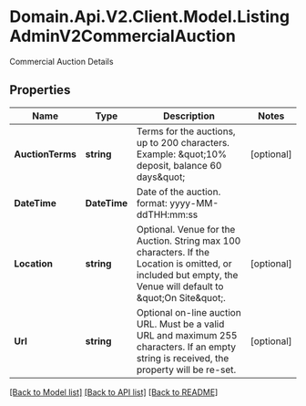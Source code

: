 # Domain.Api.V2.Client.Model.ListingAdminV2CommercialAuction
Commercial Auction Details
## Properties

Name | Type | Description | Notes
------------ | ------------- | ------------- | -------------
**AuctionTerms** | **string** | Terms for the auctions, up to 200 characters. Example: \&quot;10% deposit, balance 60 days\&quot; | [optional] 
**DateTime** | **DateTime** | Date of the auction. format: yyyy-MM-ddTHH:mm:ss | 
**Location** | **string** | Optional. Venue for the Auction. String max 100 characters. If the Location is omitted, or included but empty, the Venue will default to \&quot;On Site\&quot;. | [optional] 
**Url** | **string** | Optional on-line auction URL. Must be a valid URL and maximum 255 characters. If an empty string is received, the property will be re-set. | [optional] 

[[Back to Model list]](../README.md#documentation-for-models) [[Back to API list]](../README.md#documentation-for-api-endpoints) [[Back to README]](../README.md)

